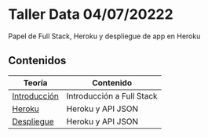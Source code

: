 # Taller Data 04/07/20222

Papel de Full Stack, Heroku y despliegue de app en Heroku

## Contenidos

| Teoría | Contenido |
| ------------ | ------------- |
| [Introducción](./teoria/introduccion.md) | Introducción a Full Stack  |
| [Heroku](./teoria/heroku.md) | Heroku y API JSON |
| [Despliegue](./teoria/despliegue.md) | Heroku y API JSON |
